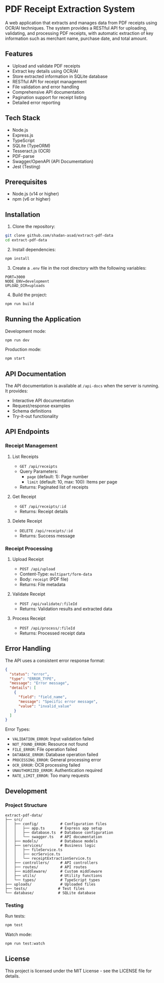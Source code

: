 # PDF Receipt Extraction System

A web application that extracts and manages data from PDF receipts using OCR/AI techniques. The system provides a RESTful API for uploading, validating, and processing PDF receipts, with automatic extraction of key information such as merchant name, purchase date, and total amount.

## Features

- Upload and validate PDF receipts
- Extract key details using OCR/AI
- Store extracted information in SQLite database
- RESTful API for receipt management
- File validation and error handling
- Comprehensive API documentation
- Pagination support for receipt listing
- Detailed error reporting

## Tech Stack

- Node.js
- Express.js
- TypeScript
- SQLite (TypeORM)
- Tesseract.js (OCR)
- PDF-parse
- Swagger/OpenAPI (API Documentation)
- Jest (Testing)

## Prerequisites

- Node.js (v14 or higher)
- npm (v6 or higher)

## Installation

1. Clone the repository:
```bash
git clone github.com/shadan-asad/extract-pdf-data
cd extract-pdf-data
```

2. Install dependencies:
```bash
npm install
```

3. Create a `.env` file in the root directory with the following variables:
```env
PORT=3000
NODE_ENV=development
UPLOAD_DIR=uploads
```

4. Build the project:
```bash
npm run build
```

## Running the Application

Development mode:
```bash
npm run dev
```

Production mode:
```bash
npm start
```

## API Documentation

The API documentation is available at `/api-docs` when the server is running. It provides:
- Interactive API documentation
- Request/response examples
- Schema definitions
- Try-it-out functionality

## API Endpoints

### Receipt Management

1. List Receipts
   - `GET /api/receipts`
   - Query Parameters:
     - `page` (default: 1): Page number
     - `limit` (default: 10, max: 100): Items per page
   - Returns: Paginated list of receipts

2. Get Receipt
   - `GET /api/receipts/:id`
   - Returns: Receipt details

3. Delete Receipt
   - `DELETE /api/receipts/:id`
   - Returns: Success message

### Receipt Processing

1. Upload Receipt
   - `POST /api/upload`
   - Content-Type: `multipart/form-data`
   - Body: `receipt` (PDF file)
   - Returns: File metadata

2. Validate Receipt
   - `POST /api/validate/:fileId`
   - Returns: Validation results and extracted data

3. Process Receipt
   - `POST /api/process/:fileId`
   - Returns: Processed receipt data

## Error Handling

The API uses a consistent error response format:

```json
{
  "status": "error",
  "type": "ERROR_TYPE",
  "message": "Error message",
  "details": [
    {
      "field": "field_name",
      "message": "Specific error message",
      "value": "invalid_value"
    }
  ]
}
```

Error Types:
- `VALIDATION_ERROR`: Input validation failed
- `NOT_FOUND_ERROR`: Resource not found
- `FILE_ERROR`: File operation failed
- `DATABASE_ERROR`: Database operation failed
- `PROCESSING_ERROR`: General processing error
- `OCR_ERROR`: OCR processing failed
- `UNAUTHORIZED_ERROR`: Authentication required
- `RATE_LIMIT_ERROR`: Too many requests

## Development

### Project Structure

```
extract-pdf-data/
├── src/
│   ├── config/          # Configuration files
│   │   ├── app.ts       # Express app setup
│   │   ├── database.ts  # Database configuration
│   │   └── swagger.ts   # API documentation
│   ├── models/          # Database models
│   ├── services/        # Business logic
│   │   ├── fileService.ts
│   │   ├── ocrService.ts
│   │   └── receiptExtractionService.ts
│   ├── controllers/     # API controllers
│   ├── routes/          # API routes
│   ├── middleware/      # Custom middleware
│   ├── utils/           # Utility functions
│   └── types/           # TypeScript types
├── uploads/             # Uploaded files
├── tests/              # Test files
└── database/           # SQLite database
```

### Testing

Run tests:
```bash
npm test
```

Watch mode:
```bash
npm run test:watch
```


## License

This project is licensed under the MIT License - see the LICENSE file for details. 